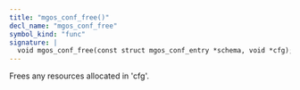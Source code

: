 ```yaml
---
title: "mgos_conf_free()"
decl_name: "mgos_conf_free"
symbol_kind: "func"
signature: |
  void mgos_conf_free(const struct mgos_conf_entry *schema, void *cfg);
---
```


Frees any resources allocated in 'cfg'. 


